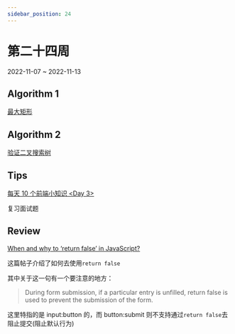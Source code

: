 ```yaml
---
sidebar_position: 24
---
```


# 第二十四周

2022-11-07 ~ 2022-11-13

## Algorithm 1

[最大矩形](/leetcode/maximal-rectangle/)

## Algorithm 2

[验证二叉搜索树](/leetcode/validate-binary-search-tree)

## Tips

[每天 10 个前端小知识 <Day 3\>](https://juejin.cn/post/7127567973216157709)

复习面试题

## Review

[When and why to ‘return false’ in JavaScript?](https://www.geeksforgeeks.org/when-and-why-to-return-false-in-javascript/)

这篇帖子介绍了如何去使用`return false`

其中关于这一句有一个要注意的地方：

> During form submission, if a particular entry is unfilled, return false is used to prevent the submission of the form.

这里特指的是 input:button 的，而 button:submit 则不支持通过`return false`去阻止提交(阻止默认行为)
